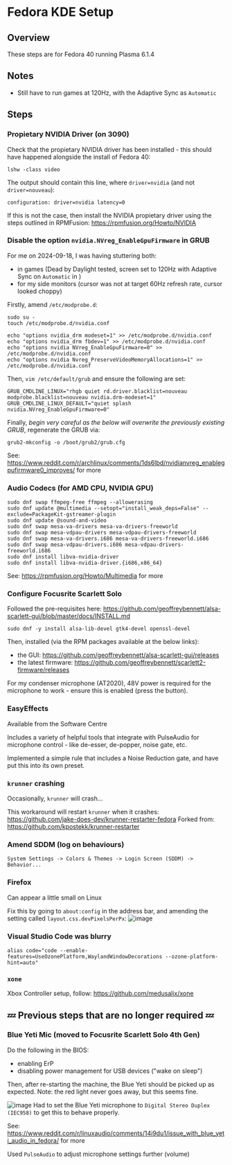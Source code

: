 # Fedora KDE Setup

## Overview

These steps are for Fedora 40 running Plasma 6.1.4

## Notes

- Still have to run games at 120Hz, with the Adaptive Sync as `Automatic`

## Steps

### Propietary NVIDIA Driver (on 3090)

Check that the propietary NVIDIA driver has been installed - this should have happened alongside the install of Fedora 40:
```
lshw -class video
```
The output should contain this line, where `driver=nvidia` (and not `driver=nouveau`):
```
configuration: driver=nvidia latency=0
```

If this is not the case, then install the NVIDIA propietary driver using the steps outlined in RPMFusion: https://rpmfusion.org/Howto/NVIDIA

### Disable the option `nvidia.NVreg_EnableGpuFirmware` in GRUB

For me on 2024-09-18, I was having stuttering both:
- in games (Dead by Daylight tested, screen set to 120Hz with Adaptive Sync on `Automatic` in )
- for my side monitors (cursor was not at target 60Hz refresh rate, cursor looked choppy)

Firstly, amend `/etc/modprobe.d`:

```
sudo su -
touch /etc/modprobe.d/nvidia.conf

echo "options nvidia_drm modeset=1" >> /etc/modprobe.d/nvidia.conf
echo "options nvidia_drm fbdev=1" >> /etc/modprobe.d/nvidia.conf
echo "options nvidia NVreg_EnableGpuFirmware=0" >> /etc/modprobe.d/nvidia.conf
echo "options nvidia Nvreg_PreserveVideoMemoryAllocations=1" >> /etc/modprobe.d/nvidia.conf
```

Then, `vim /etc/default/grub` and ensure the following are set:
```
GRUB_CMDLINE_LINUX="rhgb quiet rd.driver.blacklist=nouveau modprobe.blacklist=nouveau nvidia.drm-modeset=1"
GRUB_CMDLINE_LINUX_DEFAULT="quiet splash nvidia.NVreg_EnableGpuFirmware=0"
```

Finally, *begin very careful as the below will overwrite the previously existing GRUB*, regenerate the GRUB via:
```
grub2-mkconfig -o /boot/grub2/grub.cfg
```

See: https://www.reddit.com/r/archlinux/comments/1ds6lbd/nvidianvreg_enablegpufirmware0_improves/ for more

### Audio Codecs (for AMD CPU, NVIDIA GPU)

```
sudo dnf swap ffmpeg-free ffmpeg --allowerasing
sudo dnf update @multimedia --setopt="install_weak_deps=False" --exclude=PackageKit-gstreamer-plugin
sudo dnf update @sound-and-video
sudo dnf swap mesa-va-drivers mesa-va-drivers-freeworld
sudo dnf swap mesa-vdpau-drivers mesa-vdpau-drivers-freeworld
sudo dnf swap mesa-va-drivers.i686 mesa-va-drivers-freeworld.i686
sudo dnf swap mesa-vdpau-drivers.i686 mesa-vdpau-drivers-freeworld.i686
sudo dnf install libva-nvidia-driver
sudo dnf install libva-nvidia-driver.{i686,x86_64}
```

See: https://rpmfusion.org/Howto/Multimedia for more

### Configure Focusrite Scarlett Solo

Followed the pre-requisites here: https://github.com/geoffreybennett/alsa-scarlett-gui/blob/master/docs/INSTALL.md

```
sudo dnf -y install alsa-lib-devel gtk4-devel openssl-devel
```

Then, installed (via the RPM packages available at the below links):
- the GUI: https://github.com/geoffreybennett/alsa-scarlett-gui/releases
- the latest firmware: https://github.com/geoffreybennett/scarlett2-firmware/releases

For my condenser microphone (AT2020), 48V power is required for the microphone to work - ensure this is enabled (press the button).

### EasyEffects

Available from the Software Centre

Includes a variety of helpful tools that integrate with PulseAudio for microphone control - like de-esser, de-popper, noise gate, etc.

Implemented a simple rule that includes a Noise Reduction gate, and have put this into its own preset.

### `krunner` crashing

Occasionally, `krunner` will crash...

This workaround will restart `krunner` when it crashes: https://github.com/jake-does-dev/krunner-restarter-fedora
Forked from: https://github.com/kpostekk/krunner-restarter 

### Amend SDDM (log on behaviours)

`System Settings -> Colors & Themes -> Login Screen (SDDM) -> Behavior...`

### Firefox

Can appear a little small on Linux

Fix this by going to `about:config` in the address bar, and amending the setting called `layout.css.devPixelsPerPx`:
![image](https://github.com/user-attachments/assets/1ce4d77c-0ea2-46fc-ab9a-1863f5d3b868)

### Visual Studio Code was blurry

```
alias code="code --enable-features=UseOzonePlatform,WaylandWindowDecorations --ozone-platform-hint=auto"
```

### `xone`

Xbox Controller setup, follow: https://github.com/medusalix/xone


## 💤 Previous steps that are no longer required 💤

### Blue Yeti Mic (moved to Focusrite Scarlett Solo 4th Gen)

Do the following in the BIOS:
- enabling ErP
- disabling power management for USB devices ("wake on sleep")

Then, after re-starting the machine, the Blue Yeti should be picked up as expected.
Note: the red light never goes away, but this seems fine.


![image](https://github.com/user-attachments/assets/36859800-1911-419d-8d20-cae25c28a860)
Had to set the Blue Yeti microphone to `Digital Stereo Duplex (IEC958)` to get this to behave properly.

See: https://www.reddit.com/r/linuxaudio/comments/14i9du1/issue_with_blue_yeti_audio_in_fedora/ for more

Used `PulseAudio` to adjust microphone settings further (volume)

